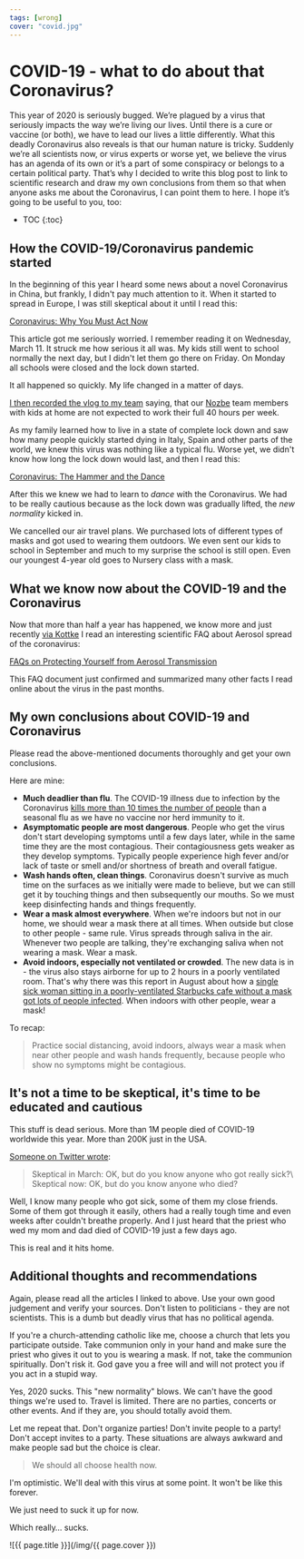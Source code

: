 ```yaml
---
tags: [wrong]
cover: "covid.jpg"
---
```


# COVID-19 - what to do about that Coronavirus?

This year of 2020 is seriously bugged. We’re plagued by a virus that seriously impacts the way we’re living our lives. Until there is a cure or vaccine (or both), we have to lead our lives a little differently. What this deadly Coronavirus also reveals is that our human nature is tricky. Suddenly we’re all scientists now, or virus experts or worse yet, we believe the virus has an agenda of its own or it’s a part of some conspiracy or belongs to a certain political party. That’s why I decided to write this blog post to link to scientific research and draw my own conclusions from them so that when anyone asks me about the Coronavirus, I can point them to here. I hope it’s going to be useful to you, too:

<!--More-->

* TOC
{:toc}

## How the COVID-19/Coronavirus pandemic started

In the beginning of this year I heard some news about a novel Coronavirus in China, but frankly, I didn't pay much attention to it. When it started to spread in Europe, I was still skeptical about it until I read this:

[Coronavirus: Why You Must Act Now](https://medium.com/@tomaspueyo/coronavirus-act-today-or-people-will-die-f4d3d9cd99ca)

This article got me seriously worried. I remember reading it on Wednesday, March 11. It struck me how serious it all was. My kids still went to school normally the next day, but I didn't let them go there on Friday. On Monday all schools were closed and the lock down started.

It all happened so quickly. My life changed in a matter of days.

[I then recorded the vlog to my team](/coronavirus/) saying, that our [Nozbe][n] team members with kids at home are not expected to work their full 40 hours per week.

As my family learned how to live in a state of complete lock down and saw how many people quickly started dying in Italy, Spain and other parts of the world, we knew this virus was nothing like a typical flu. Worse yet, we didn't know how long the lock down would last, and then I read this:

[Coronavirus: The Hammer and the Dance](https://medium.com/@tomaspueyo/coronavirus-the-hammer-and-the-dance-be9337092b56)

After this we knew we had to learn to *dance* with the Coronavirus. We had to be really cautious because as the lock down was gradually lifted, the *new normality* kicked in.

We cancelled our air travel plans. We purchased lots of different types of masks and got used to wearing them outdoors. We even sent our kids to school in September and much to my surprise the school is still open. Even our youngest 4-year old goes to Nursery class with a mask.

## What we know now about the COVID-19 and the Coronavirus

Now that more than half a year has happened, we know more and just recently [via Kottke](https://kottke.org/20/10/how-to-protect-yourself-from-the-aerosol-spread-of-covid-19) I read an interesting scientific FAQ about Aerosol spread of the coronavirus:

[FAQs on Protecting Yourself from Aerosol Transmission](https://docs.google.com/document/d/1fB5pysccOHvxphpTmCG_TGdytavMmc1cUumn8m0pwzo/mobilebasic#)

This FAQ document just confirmed and summarized many other facts I read online about the virus in the past months.

## My own conclusions about COVID-19 and Coronavirus

Please read the above-mentioned documents thoroughly and get your own conclusions.

Here are mine:

* **Much deadlier than flu**. The COVID-19 illness due to infection by the Coronavirus [kills more than 10 times the number of people](https://www.hopkinsmedicine.org/health/conditions-and-diseases/coronavirus/coronavirus-disease-2019-vs-the-flu) than a seasonal flu as we have no vaccine nor herd immunity to it. 
* **Asymptomatic people are most dangerous**. People who get the virus don't start developing symptoms until a few days later, while in the same time they are the most contagious. Their contagiousness gets weaker as they develop symptoms. Typically people experience high fever and/or lack of taste or smell and/or shortness of breath and overall fatigue.
* **Wash hands often, clean things**. Coronavirus doesn't survive as much time on the surfaces as we initially were made to believe, but we can still get it by touching things and then subsequently our mouths. So we must keep disinfecting hands and things frequently.
* **Wear a mask almost everywhere**. When we're indoors but not in our home, we should wear a mask there at all times. When outside but close to other people - same rule. Virus spreads through saliva in the air. Whenever two people are talking, they're exchanging saliva when not wearing a mask. Wear a mask.
* **Avoid indoors, especially not ventilated or crowded**. The new data is in - the virus also stays airborne for up to 2 hours in a poorly ventilated room. That's why there was this report in August about how a [single sick woman sitting in a poorly-ventilated Starbucks cafe without a mask got lots of people infected](https://www.bloomberg.com/news/articles/2020-08-25/this-starbucks-in-south-korea-became-a-beacon-for-mask-wearing). When indoors with other people, wear a mask!

To recap:

> Practice social distancing, avoid indoors, always wear a mask when near other people and wash hands frequently, because people who show no symptoms might be contagious.

## It's not a time to be skeptical, it's time to be educated and cautious

This stuff is dead serious. More than 1M people died of COVID-19 worldwide this year. More than 200K just in the USA.

[Someone on Twitter wrote](https://twitter.com/SznajderMichal_/status/1312364960752820226):

> Skeptical in March: OK, but do you know anyone who got really sick?\\
> Skeptical now: OK, but do you know anyone who died?

Well, I know many people who got sick, some of them my close friends. Some of them got through it easily, others had a really tough time and even weeks after couldn't breathe properly. And I just heard that the priest who wed my mom and dad died of COVID-19 just a few days ago.

This is real and it hits home.

## Additional thoughts and recommendations

Again, please read all the articles I linked to above. Use your own good judgement and verify your sources. Don't listen to politicians - they are not scientists. This is a dumb but deadly virus that has no political agenda.

If you're a church-attending catholic like me, choose a church that lets you participate outside. Take communion only in your hand and make sure the priest who gives it out to you is wearing a mask. If not, take the communion spiritually. Don't risk it. God gave you a free will and will not protect you if you act in a stupid way.

Yes, 2020 sucks. This "new normality" blows. We can't have the good things we're used to. Travel is limited. There are no parties, concerts or other events. And if they are, you should totally avoid them.

Let me repeat that. Don't organize parties! Don't invite people to a party! Don't accept invites to a party. These situations are always awkward and make people sad but the choice is clear. 

> We should all choose health now.

I'm optimistic. We'll deal with this virus at some point. It won't be like this forever.

We just need to suck it up for now. 

Which really… sucks.

![{{ page.title }}](/img/{{ page.cover }})

[n]: https://michael.gratis/nozbe